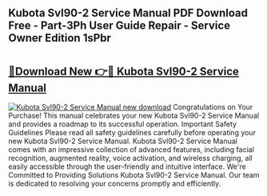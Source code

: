 ## Kubota Svl90-2 Service Manual PDF Download Free - Part-3Ph User Guide Repair - Service Owner Edition 1sPbr

# <h2><a href="http://bc22605.oget.top/?id=Kubota+Svl90-2+Service+Manual">🔗Download New 👉🔴 Kubota Svl90-2 Service Manual</a></h2>

[![Kubota Svl90-2 Service Manual new download](https://i.imgur.com/5g1atiW.png)](http://bc22605.oget.top/?id=Kubota+Svl90-2+Service+Manual)
Congratulations on Your Purchase! This manual celebrates your new Kubota Svl90-2 Service Manual and provides a roadmap to its successful operation. Important Safety Guidelines Please read all safety guidelines carefully before operating your new Kubota Svl90-2 Service Manual. Kubota Svl90-2 Service Manual comes with an impressive collection of advanced features, including facial recognition, augmented reality, voice activation, and wireless charging, all easily accessible through the user-friendly and intuitive interface. We're Committed to Providing Solutions Kubota Svl90-2 Service Manual. Our team is dedicated to resolving your concerns promptly and efficiently.
